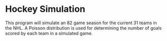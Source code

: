 # Hockey Simulation
This program will simulate an 82 game season for the current 31 teams in the NHL. A Poisson distribution is used for determining the number of goals scored by each team in a simulated game.
